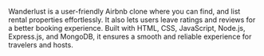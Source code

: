 Wanderlust is a user-friendly Airbnb clone where you can find, and list rental properties effortlessly. It also lets users leave ratings and reviews for a better booking experience. Built with HTML, CSS, JavaScript, Node.js, Express.js, and MongoDB, it ensures a smooth and reliable experience for travelers and hosts.
